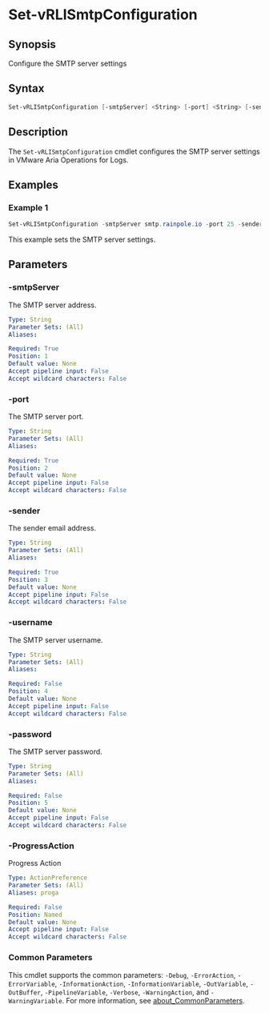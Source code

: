  # Set-vRLISmtpConfiguration

## Synopsis

Configure the SMTP server settings

## Syntax

```powershell
Set-vRLISmtpConfiguration [-smtpServer] <String> [-port] <String> [-sender] <String> [[-username] <String>][[-password] <String>] [-ProgressAction <ActionPreference>] [<CommonParameters>]
```

## Description

The `Set-vRLISmtpConfiguration` cmdlet configures the SMTP server settings in VMware Aria Operations for Logs.

## Examples

### Example 1

```powershell
Set-vRLISmtpConfiguration -smtpServer smtp.rainpole.io -port 25 -sender administrator@rainpole.io -username administrator@rainpole.io -password VMw@re1!
```

This example sets the SMTP server settings.

## Parameters

### -smtpServer

The SMTP server address.

```yaml
Type: String
Parameter Sets: (All)
Aliases:

Required: True
Position: 1
Default value: None
Accept pipeline input: False
Accept wildcard characters: False
```

### -port

The SMTP server port.

```yaml
Type: String
Parameter Sets: (All)
Aliases:

Required: True
Position: 2
Default value: None
Accept pipeline input: False
Accept wildcard characters: False
```

### -sender

The sender email address.

```yaml
Type: String
Parameter Sets: (All)
Aliases:

Required: True
Position: 3
Default value: None
Accept pipeline input: False
Accept wildcard characters: False
```

### -username

The SMTP server username.

```yaml
Type: String
Parameter Sets: (All)
Aliases:

Required: False
Position: 4
Default value: None
Accept pipeline input: False
Accept wildcard characters: False
```

### -password

The SMTP server password.

```yaml
Type: String
Parameter Sets: (All)
Aliases:

Required: False
Position: 5
Default value: None
Accept pipeline input: False
Accept wildcard characters: False
```

### -ProgressAction

Progress Action

```yaml
Type: ActionPreference
Parameter Sets: (All)
Aliases: proga

Required: False
Position: Named
Default value: None
Accept pipeline input: False
Accept wildcard characters: False
```

### Common Parameters

This cmdlet supports the common parameters: `-Debug`, `-ErrorAction`, `-ErrorVariable`, `-InformationAction`, `-InformationVariable`, `-OutVariable`, `-OutBuffer`, `-PipelineVariable`, `-Verbose`, `-WarningAction`, and `-WarningVariable`. For more information, see [about_CommonParameters](http://go.microsoft.com/fwlink/?LinkID=113216).
